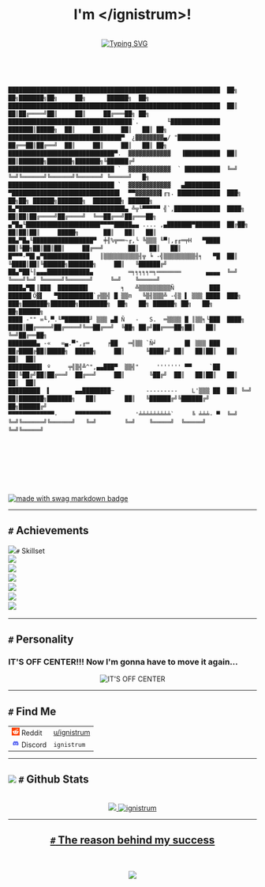 <div align="center">

# I'm **&lt;/ignistrum&gt;!**



</div>

<div style="display: flex; align-items: flex-start; justify-content: space-between; flex-wrap: wrap; gap: 2rem;">

<div style="flex: 1; min-width: 280px;">



<p align="center">
   <a href="https://git.io/typing-svg"><img src="https://readme-typing-svg.demolab.com?font=&weight=100&size=25&pause=800&color=8806CE&width=435&lines=Hii!+Welcome+to+my+GitHub+page!;I+make+mostly+AI+applications;Do+you+have+any+code+snippets%3F;Or+maybe+I+can+share+some;debugging+headaches%20%3ADD;Who+doesn't+like+coding%3F;Screw+debugging;Bython+FTW!" alt="Typing SVG" /></a>
</p>


</div>

<br><br>     

<!--- ------------------------------------------------------------------------------------------------------------------------------------------------------ -->
<!--- -- Nice to Meet You ---------------------------------------------------------------------------------------------------------------------------------- -->
<!--- ------------------------------------------------------------------------------------------------------------------------------------------------------ -->


```
████████████████████████████████████████████████████████████  ██╗  ██╗███████╗██╗     ██╗      ██████╗  ██╗ 
████████████████████████████████████████████████████████████  ██║  ██║██╔════╝██║     ██║     ██╔═══██╗ ██╗ 
███████████████████████████████████`.        ╙██████████████  ███████║█████╗  ██║     ██║     ██║   ██║ ██╗ 
████████████████████████████████▀  ¿▓▓▓▓▓▓▓▓▄/ "████████████  ██╔══██║██╔══╝  ██║     ██║     ██║   ██║ ██╗ 
██████████████████████████████▀.  ▓▓▓▓▓▓▓▓▓▓▓▓   ▐██████████  ██║  ██║███████╗███████╗███████╗╚██████╔╝  
██████████████████████████████ `  ▓▓▓▓▓▓▓▓▓▓▓▓  ` ██████████  ╚═╝  ╚═╝╚══════╝╚══════╝╚══════╝ ╚═════╝   █╗
██████████████████████████████ `  ▓▓▓▓▓▓▓▓▓▓▓▓   ▄██████████
▀██████████████████████████████▌  ▀▀▓▓▓▓▓▓▓▌╓╖. ████████████  ███╗   ██╗██╗ ██████╗███████╗  ████████╗ ██████╗
█▄▀██████████████████████████████▄ ╩╦╙▀▀▀▀▀ ╣`,█████████████  ████╗  ██║██║██╔════╝██╔════╝  ╚══██╔══╝██╔═══██╗
▄▀█▄╙█████████████████████▀▀▀▀█████▄▄ .... ,▄███████▀███████  ██╔██╗ ██║██║██║     █████╗       ██║   ██║   ██║
██▄▀█▄╙█████████████████▀  ╪╢%╦══~╓,└ ╚▒▒▒ ╙▀|,╓╓═╤H   ▀████  ██║╚██╗██║██║██║     ██╔══╝       ██║   ██║   ██║
█▀▀▀-▀█▌▄▀█████████████   ║▒▒▒▒▒▒▒▒▒▒╢╦ ╘ -╣▒▒▒▒▒▒▒▒▒╢╕   ▀█  ██║ ╚████║██║╚██████╗███████╗     ██║   ╚██████╔╝
██▄▀██└║▄▄▄████████████▄          ═╕╕╕╕╕═╕═══════       ▄▄▄▄  ╚═╝  ╚═══╝╚═╝ ╚═════╝╚══════╝     ╚═╝    ╚═════╝
████▄▀█▌║███  ████████▌         ╕   ╩▒▒▒▒▒▒▒▒▒Ñ          ███
██████▌Ö▓▌   ▀██████████`╔▒▒╣ █ ▒▒m   ╚▒╢▒▒▒╩ -╣▒ ▌ ▒▒▒ ████  ███╗   ███╗███████╗███████╗████████╗  ██╗   ██╗ ██████╗ ██╗   ██╗    ██╗██████╗
████ -"" ∞╙,▀.╙▀███████╜ ▒▒▒ ▄█ Ñ   -   S.  ═▒▒▒▒ █ ║▒▒╕└███  ████╗ ████║██╔════╝██╔════╝╚══██╔══╝  ╚██╗ ██╔╝██╔═══██╗██║   ██║    ╚═╝██╔══██╗ 
████████▄ -«   ∞▄.▀",╓═     ╒██   ═╣▒▒ `Ñ╛        █▌ ▒▒▒ ███  ██╔████╔██║█████╗  █████╗     ██║      ╚████╔╝ ██║   ██║██║   ██║       ██║  ██║
█████████▌ º     ╤╣▒╣╩^",▄▄███▀  ▒▒╣"     ''''''' ▀▀     `██  ██║╚██╔╝██║██╔══╝  ██╔══╝     ██║       ╚██╔╝  ██║   ██║██║   ██║       ██║  ██║
█████████  ▌       ▄▄████████─         ---------    L'▒▒▒ ██  ██║ ╚═╝ ██║███████╗███████╗   ██║        ██║   ╚██████╔╝╚██████╔╝    ██╗██████╔╝
▀▀▀▀▀▀▀▀▀▀▀▀▀-     ▀▀▀▀▀▀▀▀▀▀       '╧╧╧╧╧╧╧╧╧`     ╚ ╧╧╧- ▀  ╚═╝     ╚═╝╚══════╝╚══════╝   ╚═╝        ╚═╝    ╚═════╝  ╚═════╝     ╚═╝╚═════╝ 
```

<br><br>     

</div>

<a href="https://github.com/Anmol-Baranwal/GIFs-For-Readme"></a><a href="https://github.com/Anmol-Baranwal/GIFs-For-Readme"><img src="https://forthebadge.com/images/badges/built-with-swag.svg" width="130" alt="made with swag markdown badge"></a> 

---

## `#` Achievements
<div>
  <img src="
</div>


## `#` Skillset

<div>
  <img src="https://img.shields.io/badge/English-clear,%20sharp,%20formal,%20understandable%20and%20useful-10B981?style=for-the-badge&labelColor=1E293B&logo=markdown&logoColor=white"/>
  <br>
  <img src="https://img.shields.io/badge/Python-indentation,%20debugging,%20best%20syntax%20of%20all,%20headaches-10B981?style=for-the-badge&labelColor=1E293B&logo=markdown&logoColor=white"/>
  <br>
  <img src="https://img.shields.io/badge/NodeJS-try%20and%20catch,%20good%20syntax,%20braces%20ftw-10B981?style=for-the-badge&labelColor=1E293B&logo=markdown&logoColor=white"/>
  <br>
  <img src="https://img.shields.io/badge/C%23-return%20a%20%3F%3F%20b%3B%20🧠🧠,%20language%20for%20babies,%20just%20why%3F-10B981?style=for-the-badge&labelColor=1E293B&logo=markdown&logoColor=white"/>
  <br>
  <img src="https://img.shields.io/badge/HTML-a%20nobody%20without%20css,%20h1%2C%20h2%2C%20h3%2C%20h4%20and%20h5%20🤡-10B981?style=for-the-badge&labelColor=1E293B&logo=markdown&logoColor=white"/>
  <br>
  <img src="https://img.shields.io/badge/CSS-jacked%20asf,%20feels%20to%20good%20to%20be%20true-10B981?style=for-the-badge&labelColor=1E293B&logo=markdown&logoColor=white"/>
  <br>
</div>

---

## `#` Personality

### IT'S OFF CENTER!!! Now I'm gonna have to move it again...

<p align="center">
  <img src="https://media1.tenor.com/m/pLsP25o3zmgAAAAd/monk-adrian-monk.gif" width="400" alt="IT'S OFF CENTER"/>
</p>


---
  
## `#` Find Me

<table>
  <tr>
    <td><img src="https://github.com/edent/SuperTinyIcons/raw/master/images/svg/reddit.svg" width="16" /> Reddit</td>
    <td><a href="https://reddit.com/u/ignistrum">u/ignistrum</a></td>
  </tr>
  <tr>
    <td><img src="https://github.com/edent/SuperTinyIcons/raw/master/images/svg/discord.svg" width="16" /> Discord</td>
    <td><code>ignistrum</code></td>
  </tr>
</table>

---
## <img src="https://media.giphy.com/media/iY8CRBdQXODJSCERIr/giphy.gif" width="35"><b> `#` Github Stats </b>
<br>

<div align="center">

<a href="https://github.com/ignistrum/">
  <img src="https://github-readme-stats.vercel.app/api?username=ignistrum&include_all_commits=true&count_private=true&show_icons=true&line_height=20&title_color=7A7ADB&icon_color=2234AE&text_color=D3D3D3&bg_color=0,000000,130F40" width="450"/>
  <img src="https://github-readme-stats.vercel.app/api/top-langs?username=ignistrum&show_icons=true&locale=en&layout=compact&line_height=20&title_color=7A7ADB&icon_color=2234AE&text_color=D3D3D3&bg_color=0,000000,130F40" width="375"  alt="ignistrum"/>


---



## `#` The reason behind my success

# <img src="https://upload.wikimedia.org/wikipedia/commons/thumb/7/72/Statue_of_Equality_%28Ramanuja%29.jpg/800px-Statue_of_Equality_%28Ramanuja%29.jpg" width="500">






